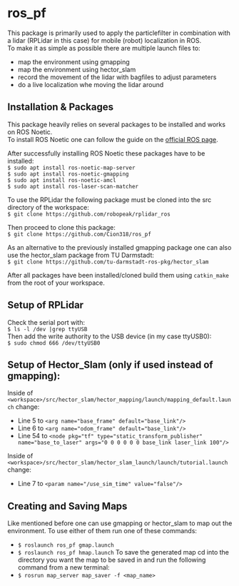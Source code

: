 # ros_pf
This package is primarily used to apply the particlefilter in combination with a lidar (RPLidar in this case) for mobile (robot) localization in ROS.  
To make it as simple as possible there are multiple launch files to:
* map the environment using gmapping
* map the environment using hector_slam
* record the movement of the lidar with bagfiles to adjust parameters
* do a live localization whe moving the lidar around


## Installation & Packages
This package heavily relies on several packages to be installed and works on ROS Noetic.  
To install ROS Noetic one can follow the guide on the [official ROS page](http://wiki.ros.org/noetic/Installation/Ubuntu).

After successfully installing ROS Noetic these packages have to be installed:  
```$ sudo apt install ros-noetic-map-server```  
```$ sudo apt install ros-noetic-gmapping```  
```$ sudo apt install ros-noetic-amcl```  
```$ sudo apt install ros-laser-scan-matcher```  

To use the RPLidar the following package must be cloned into the src directory of the workspace:  
```$ git clone https://github.com/robopeak/rplidar_ros```

Then proceed to clone this package:  
```$ git clone https://github.com/Cion318/ros_pf```

As an alternative to the previously installed gmapping package one can also use the hector_slam package from TU Darmstadt:  
```$ git clone https://github.com/tu-darmstadt-ros-pkg/hector_slam```

After all packages have been installed/cloned build them using ```catkin_make``` from the root of your workspace.

## Setup of RPLidar
Check the serial port with:  
```$ ls -l /dev |grep ttyUSB```  
Then add the write authority to the USB device (in my case ttyUSB0):  
```$ sudo chmod 666 /dev/ttyUSB0```

## Setup of Hector_Slam (only if used instead of gmapping):
Inside of ```<workspace>/src/hector_slam/hector_mapping/launch/mapping_default.launch``` change:  
* Line  5 to ```<arg name="base_frame" default="base_link"/>```  
* Line  6 to ```<arg name="odom_frame" default="base_link"/>```  
* Line 54 to ```<node pkg="tf" type="static_transform_publisher" name="base_to_laser" args="0 0 0 0 0 0 base_link laser_link 100"/>```  

Inside of ```<workspace>/src/hector_slam/hector_slam_launch/launch/tutorial.launch``` change:  
* Line  7 to ```<param name="/use_sim_time" value="false"/>```  

## Creating and Saving Maps
Like mentioned before one can use gmapping or hector_slam to map out the environment. To use either of them run one of these commands:
* ```$ roslaunch ros_pf gmap.launch```
* ```$ roslaunch ros_pf hmap.launch```
To save the generated map cd into the directory you want the map to be saved in and run the following command from a new terminal:
* ```$ rosrun map_server map_saver -f <map_name>```
